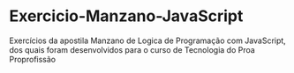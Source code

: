 # Exercicio-Manzano-JavaScript
Exercícios da apostila Manzano de Logica de Programação com JavaScript, dos quais foram desenvolvidos para o curso de Tecnologia do Proa Proprofissão
